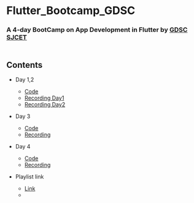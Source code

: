 # Flutter_Bootcamp_GDSC  
### A 4-day BootCamp on App Development in Flutter by <a href="https://github.com/DSC-SJCET">GDSC SJCET</a><br><br>
## Contents
* Day 1,2

    * <a href="Day1/initial/">Code</a>
    * <a href="https://youtu.be/MP_b2mZ3t88">Recording Day1</a>
    * <a href="https://youtu.be/mACGoQwptAE">Recording Day2</a>    

* Day 3

    * <a href="Day3/travelapp/">Code</a>
    * <a href="https://youtu.be/GKq0KiaGMhA">Recording</a>

* Day 4

    * <a href="Day 4/fbase/">Code</a>
    * <a href="https://youtu.be/_key5X_5a74">Recording</a>
    
* Playlist link

    * <a href="https://youtube.com/playlist?list=PL8Ocw1FkPxvX0uxTjyrsxsveLtREWiH1Q">Link</a>  
    * 
